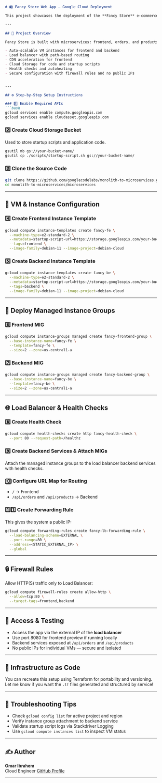 
```markdown
# 🛍️ Fancy Store Web App – Google Cloud Deployment

This project showcases the deployment of the **Fancy Store** e-commerce web application using **Google Cloud Platform (GCP)** services. It implements scalable architecture using Compute Engine, Cloud Storage, Managed Instance Groups, Load Balancing, and Infrastructure as Code principles.

---

## 🚀 Project Overview

Fancy Store is built with microservices: frontend, orders, and products. The infrastructure delivers:

- Auto-scalable VM instances for frontend and backend
- Load balancer with path-based routing
- CDN acceleration for frontend
- Cloud Storage for code and startup scripts
- Health checks and autohealing
- Secure configuration with firewall rules and no public IPs

---

## ⚙️ Step-by-Step Setup Instructions

### 1️⃣ Enable Required APIs
```bash
gcloud services enable compute.googleapis.com
gcloud services enable cloudasset.googleapis.com
```

### 2️⃣ Create Cloud Storage Bucket
Used to store startup scripts and application code.
```bash
gsutil mb gs://your-bucket-name/
gsutil cp ./scripts/startup-script.sh gs://your-bucket-name/
```

### 3️⃣ Clone the Source Code
```bash
git clone https://github.com/googlecodelabs/monolith-to-microservices.git
cd monolith-to-microservices/microservices
```

---

## 🧩 VM & Instance Configuration

### 4️⃣ Create Frontend Instance Template
```bash
gcloud compute instance-templates create fancy-fe \
  --machine-type=e2-standard-2 \
  --metadata=startup-script-url=https://storage.googleapis.com/your-bucket-name/startup-script.sh \
  --tags=frontend \
  --image-family=debian-11 --image-project=debian-cloud
```

### 5️⃣ Create Backend Instance Template
```bash
gcloud compute instance-templates create fancy-be \
  --machine-type=e2-standard-2 \
  --metadata=startup-script-url=https://storage.googleapis.com/your-bucket-name/backend-script.sh \
  --tags=backend \
  --image-family=debian-11 --image-project=debian-cloud
```

---

## 🚀 Deploy Managed Instance Groups

### 6️⃣ Frontend MIG
```bash
gcloud compute instance-groups managed create fancy-frontend-group \
  --base-instance-name=fancy-fe \
  --template=fancy-fe \
  --size=2 --zone=us-central1-a
```

### 7️⃣ Backend MIG
```bash
gcloud compute instance-groups managed create fancy-backend-group \
  --base-instance-name=fancy-be \
  --template=fancy-be \
  --size=2 --zone=us-central1-a
```

---

## 🌐 Load Balancer & Health Checks

### 8️⃣ Create Health Check
```bash
gcloud compute health-checks create http fancy-health-check \
  --port 80 --request-path=/healthz
```

### 9️⃣ Create Backend Services & Attach MIGs
Attach the managed instance groups to the load balancer backend services with health checks.

### 🔟 Configure URL Map for Routing
- `/` → Frontend
- `/api/orders` and `/api/products` → Backend

### 1️⃣1️⃣ Create Forwarding Rule
This gives the system a public IP:
```bash
gcloud compute forwarding-rules create fancy-lb-forwarding-rule \
  --load-balancing-scheme=EXTERNAL \
  --port-range=80 \
  --address=<STATIC_EXTERNAL_IP> \
  --global
```

---

## 🔒 Firewall Rules

Allow HTTP(S) traffic only to Load Balancer:
```bash
gcloud compute firewall-rules create allow-http \
  --allow=tcp:80 \
  --target-tags=frontend,backend
```

---

## 📌 Access & Testing

- Access the app via the external IP of the **load balancer**
- Use port 8080 for frontend preview if running locally
- Backend services exposed at `/api/orders` and `/api/products`
- No public IPs for individual VMs — secure and isolated

---

## 📐 Infrastructure as Code

You can recreate this setup using Terraform for portability and versioning. Let me know if you want the `.tf` files generated and structured by service!

---

## 🧪 Troubleshooting Tips

- Check `gcloud config list` for active project and region
- Verify instance group attachment to backend service
- Validate startup script logs via Stackdriver Logging
- Use `gcloud compute instances list` to inspect VM status

---

## ✍️ Author

**Omar Ibrahem**  
Cloud Engineer 
[GitHub Profile](https://github.com/Omariibrahem)

---

